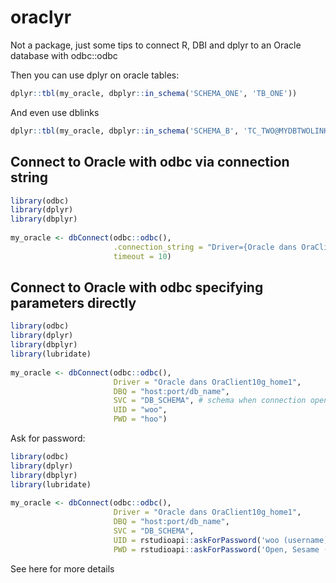 # oraclyr

Not a package, just some tips to connect R, DBI and dplyr to an Oracle database with odbc::odbc

Then you can use dplyr on oracle tables:

```r
dplyr::tbl(my_oracle, dbplyr::in_schema('SCHEMA_ONE', 'TB_ONE'))
```

And even use dblinks

```r
dplyr::tbl(my_oracle, dbplyr::in_schema('SCHEMA_B', 'TC_TWO@MYDBTWOLINK'))
```

## Connect to Oracle with odbc via connection string

```r
library(odbc)
library(dplyr)
library(dbplyr)
 
my_oracle <- dbConnect(odbc::odbc(), 
                       .connection_string = "Driver={Oracle dans OraClient10g_home1};DBQ=host:port/db_name;UID=woo;PWD=hoo", 
                       timeout = 10)
```

## Connect to Oracle with odbc specifying parameters directly

```r
library(odbc)
library(dplyr)
library(dbplyr)
library(lubridate)
 
my_oracle <- dbConnect(odbc::odbc(),
                       Driver = "Oracle dans OraClient10g_home1",
                       DBQ = "host:port/db_name",
                       SVC = "DB_SCHEMA", # schema when connection opens
                       UID = "woo",
                       PWD = "hoo")
``` 

Ask for password:

```r
library(odbc)
library(dplyr)
library(dbplyr)
library(lubridate)
 
my_oracle <- dbConnect(odbc::odbc(),
                       Driver = "Oracle dans OraClient10g_home1",
                       DBQ = "host:port/db_name",
                       SVC = "DB_SCHEMA", 
                       UID = rstudioapi::askForPassword('woo (username)'),
                       PWD = rstudioapi::askForPassword('Open, Sesame (password)'))
```

See here for more details

